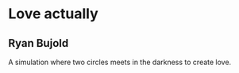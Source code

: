 # Love actually
## Ryan Bujold

A simulation where two circles meets in the darkness to create love.
